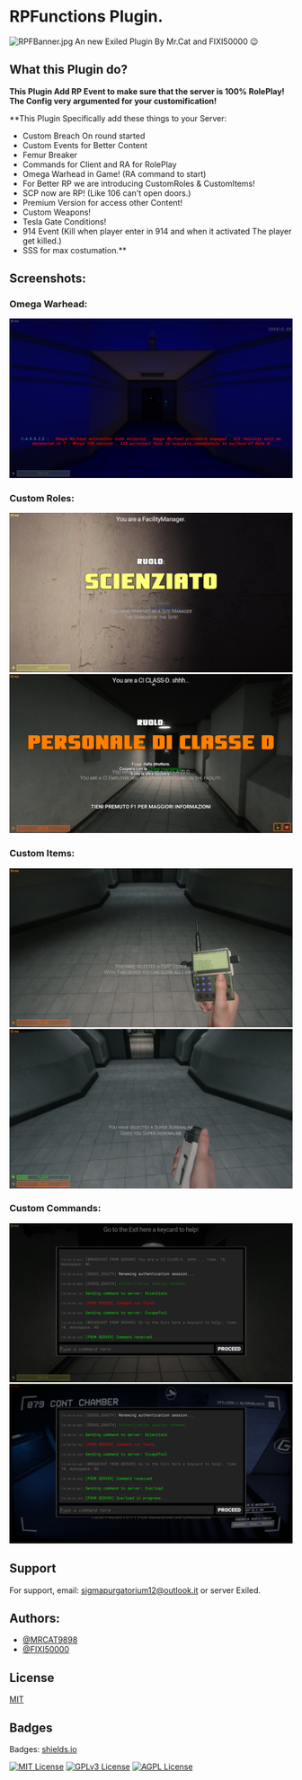 # RPFunctions Plugin.
![RPFBanner.jpg](./Images/RPFBanner.jpg)
An new Exiled Plugin By Mr.Cat and FIXI50000 😉


## What this Plugin do?

**This Plugin Add RP Event to make sure that the server
is 100% RolePlay! The Config very argumented for your
customification!**

**This Plugin Specifically add these things to your Server:

- Custom Breach On round started
- Custom Events for Better Content
- Femur Breaker
- Commands for Client and RA for RolePlay
- Omega Warhead in Game! (RA command to start)
- For Better RP we are introducing CustomRoles & CustomItems!
- SCP now are RP! (Like 106 can't open doors.)
- Premium Version for access other Content!
- Custom Weapons!
- Tesla Gate Conditions!
- 914 Event (Kill when player enter in 914 and when it activated The player get killed.)
- SSS for max costumation.**

## Screenshots:
### Omega Warhead:
![App Screenshot](./RPF/Images/OmegaWarhead.png)

### Custom Roles:
![App Screenshot](./RPF/Images/SiteManager.png)
![App Screenshot](./RPF/Images/CIClass-D.png)

### Custom Items:
![App Screenshot](./RPF/Images/Emp_Device.png)
![App Screenshot](./RPF/Images/SuperAdrenaline.png)

### Custom Commands:
![App Screenshot](./RPF/Images/ExcapeTool.png)
![App Screenshot](./RPF/Images/Overload.png)

## Support

For support, email: sigmapurgatorium12@outlook.it or server Exiled.


## Authors:

- [@MRCAT9898](https://www.github.com/MRCAT9898)
- [@FIXI50000](https://www.github.com/FIXI50000)


## License

[MIT](https://choosealicense.com/licenses/mit/)

## Badges

Badges: [shields.io](https://shields.io/)

[![MIT License](https://img.shields.io/badge/License-MIT-green.svg)](https://choosealicense.com/licenses/mit/)
[![GPLv3 License](https://img.shields.io/badge/License-GPL%20v3-yellow.svg)](https://opensource.org/licenses/)
[![AGPL License](https://img.shields.io/badge/license-AGPL-blue.svg)](http://www.gnu.org/licenses/agpl-3.0)
